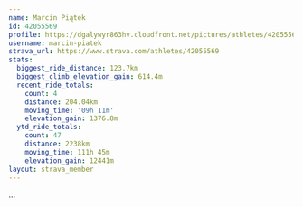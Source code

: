 ```yaml
---
name: Marcin Piątek
id: 42055569
profile: https://dgalywyr863hv.cloudfront.net/pictures/athletes/42055569/12602382/1/large.jpg
username: marcin-piatek
strava_url: https://www.strava.com/athletes/42055569
stats:
  biggest_ride_distance: 123.7km
  biggest_climb_elevation_gain: 614.4m
  recent_ride_totals:
    count: 4
    distance: 204.04km
    moving_time: '09h 11m'
    elevation_gain: 1376.8m
  ytd_ride_totals:
    count: 47
    distance: 2238km
    moving_time: 111h 45m
    elevation_gain: 12441m
layout: strava_member
--- 
```

...
